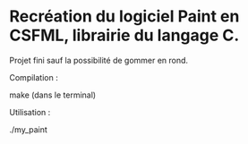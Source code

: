 # Recréation du logiciel Paint en CSFML, librairie du langage C.

Projet fini sauf la possibilité de gommer en rond.

Compilation :

make (dans le terminal)

Utilisation :

./my_paint
